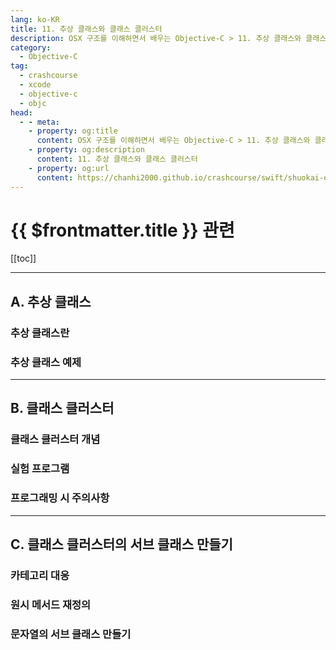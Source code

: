 ```yaml
---
lang: ko-KR
title: 11. 추상 클래스와 클래스 클러스터
description: OSX 구조를 이해하면서 배우는 Objective-C > 11. 추상 클래스와 클래스 클러스터
category:
  - Objective-C
tag: 
  - crashcourse
  - xcode
  - objective-c
  - objc
head:
  - - meta:
    - property: og:title
      content: OSX 구조를 이해하면서 배우는 Objective-C > 11. 추상 클래스와 클래스 클러스터
    - property: og:description
      content: 11. 추상 클래스와 클래스 클러스터
    - property: og:url
      content: https://chanhi2000.github.io/crashcourse/swift/shuokai-objc/11.html
---
```


# {{ $frontmatter.title }} 관련

[[toc]]

---

## A. 추상 클래스

### 추상 클래스란

### 추상 클래스 예제


---

## B. 클래스 클러스터

### 클래스 클러스터 개념

### 실험 프로그램

### 프로그래밍 시 주의사항


---

## C. 클래스 클러스터의 서브 클래스 만들기

### 카테고리 대응

### 원시 메서드 재정의

### 문자열의 서브 클래스 만들기


<TagLinks />